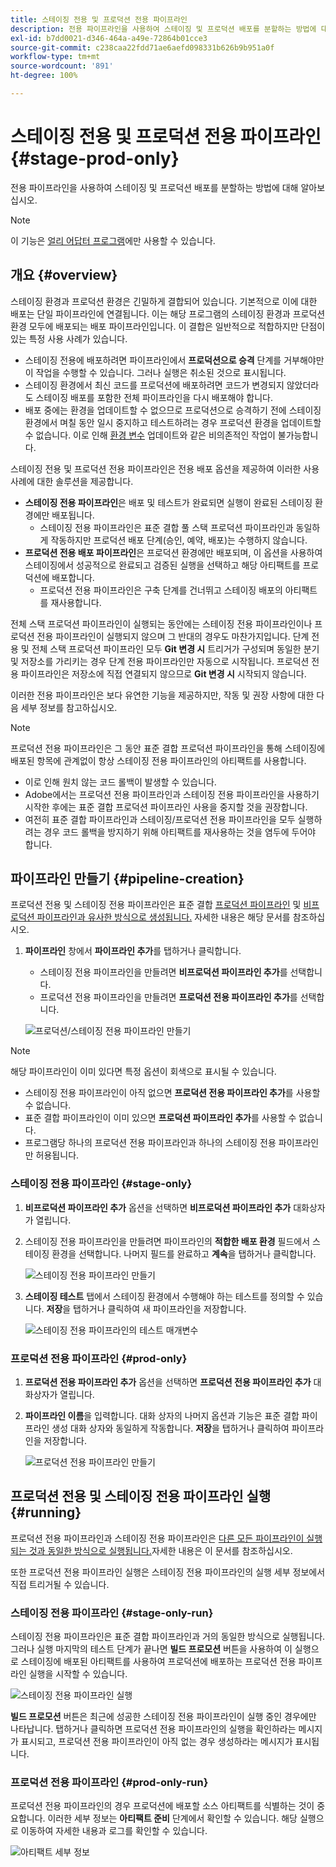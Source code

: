 ```yaml
---
title: 스테이징 전용 및 프로덕션 전용 파이프라인
description: 전용 파이프라인을 사용하여 스테이징 및 프로덕션 배포를 분할하는 방법에 대해 알아보십시오.
exl-id: b7dd0021-d346-464a-a49e-72864b01cce3
source-git-commit: c238caa22fdd71ae6aefd098331b626b9b951a0f
workflow-type: tm+mt
source-wordcount: '891'
ht-degree: 100%

---
```


# 스테이징 전용 및 프로덕션 전용 파이프라인 {#stage-prod-only}

전용 파이프라인을 사용하여 스테이징 및 프로덕션 배포를 분할하는 방법에 대해 알아보십시오.

>[!NOTE]
>
>이 기능은 [얼리 어답터 프로그램](/help/release-notes/current.md#early-adoption)에만 사용할 수 있습니다.

## 개요 {#overview}

스테이징 환경과 프로덕션 환경은 긴밀하게 결합되어 있습니다. 기본적으로 이에 대한 배포는 단일 파이프라인에 연결됩니다. 이는 해당 프로그램의 스테이징 환경과 프로덕션 환경 모두에 배포되는 배포 파이프라인입니다. 이 결합은 일반적으로 적합하지만 단점이 있는 특정 사용 사례가 있습니다.

* 스테이징 전용에 배포하려면 파이프라인에서 **프로덕션으로 승격** 단계를 거부해야만 이 작업을 수행할 수 있습니다. 그러나 실행은 취소된 것으로 표시됩니다.
* 스테이징 환경에서 최신 코드를 프로덕션에 배포하려면 코드가 변경되지 않았더라도 스테이징 배포를 포함한 전체 파이프라인을 다시 배포해야 합니다.
* 배포 중에는 환경을 업데이트할 수 없으므로 프로덕션으로 승격하기 전에 스테이징 환경에서 며칠 동안 일시 중지하고 테스트하려는 경우 프로덕션 환경을 업데이트할 수 없습니다. 이로 인해 [환경 변수](/help/getting-started/build-environment.md#environment-variables) 업데이트와 같은 비의존적인 작업이 불가능합니다.

스테이징 전용 및 프로덕션 전용 파이프라인은 전용 배포 옵션을 제공하여 이러한 사용 사례에 대한 솔루션을 제공합니다.

* **스테이징 전용 파이프라인**&#x200B;은 배포 및 테스트가 완료되면 실행이 완료된 스테이징 환경에만 배포됩니다.
   * 스테이징 전용 파이프라인은 표준 결합 풀 스택 프로덕션 파이프라인과 동일하게 작동하지만 프로덕션 배포 단계(승인, 예약, 배포)는 수행하지 않습니다.
* **프로덕션 전용 배포 파이프라인**&#x200B;은 프로덕션 환경에만 배포되며, 이 옵션을 사용하여 스테이징에서 성공적으로 완료되고 검증된 실행을 선택하고 해당 아티팩트를 프로덕션에 배포합니다.
   * 프로덕션 전용 파이프라인은 구축 단계를 건너뛰고 스테이징 배포의 아티팩트를 재사용합니다.

전체 스택 프로덕션 파이프라인이 실행되는 동안에는 스테이징 전용 파이프라인이나 프로덕션 전용 파이프라인이 실행되지 않으며 그 반대의 경우도 마찬가지입니다. 단계 전용 및 전체 스택 프로덕션 파이프라인 모두 **Git 변경 시** 트리거가 구성되며 동일한 분기 및 저장소를 가리키는 경우 단계 전용 파이프라인만 자동으로 시작됩니다. 프로덕션 전용 파이프라인은 저장소에 직접 연결되지 않으므로 **Git 변경 시** 시작되지 않습니다.

이러한 전용 파이프라인은 보다 유연한 기능을 제공하지만, 작동 및 권장 사항에 대한 다음 세부 정보를 참고하십시오.

>[!NOTE]
>
>프로덕션 전용 파이프라인은 그 동안 표준 결합 프로덕션 파이프라인을 통해 스테이징에 배포된 항목에 관계없이 항상 스테이징 전용 파이프라인의 아티팩트를 사용합니다.
>
>* 이로 인해 원치 않는 코드 롤백이 발생할 수 있습니다.
>* Adobe에서는 프로덕션 전용 파이프라인과 스테이징 전용 파이프라인을 사용하기 시작한 후에는 표준 결합 프로덕션 파이프라인 사용을 중지할 것을 권장합니다.
>* 여전히 표준 결합 파이프라인과 스테이징/프로덕션 전용 파이프라인을 모두 실행하려는 경우 코드 롤백을 방지하기 위해 아티팩트를 재사용하는 것을 염두에 두어야 합니다.

## 파이프라인 만들기 {#pipeline-creation}

프로덕션 전용 및 스테이징 전용 파이프라인은 표준 결합 [프로덕션 파이프라인](/help/using/production-pipelines.md) 및 [비프로덕션 파이프라인과 유사한 방식으로 생성됩니다.](/help/using/non-production-pipelines.md) 자세한 내용은 해당 문서를 참조하십시오.

1. **파이프라인** 창에서 **파이프라인 추가**&#x200B;를 탭하거나 클릭합니다.

   * 스테이징 전용 파이프라인을 만들려면 **비프로덕션 파이프라인 추가**&#x200B;를 선택합니다.
   * 프로덕션 전용 파이프라인을 만들려면 **프로덕션 전용 파이프라인 추가**&#x200B;를 선택합니다.

   ![프로덕션/스테이징 전용 파이프라인 만들기](/help/assets/configure-pipelines/prod-stage-pipelines.png)

>[!NOTE]
>
>해당 파이프라인이 이미 있다면 특정 옵션이 회색으로 표시될 수 있습니다.
>
>* 스테이징 전용 파이프라인이 아직 없으면 **프로덕션 전용 파이프라인 추가**&#x200B;를 사용할 수 없습니다.
>* 표준 결합 파이프라인이 이미 있으면 **프로덕션 파이프라인 추가**&#x200B;를 사용할 수 없습니다.
>* 프로그램당 하나의 프로덕션 전용 파이프라인과 하나의 스테이징 전용 파이프라인만 허용됩니다.

### 스테이징 전용 파이프라인 {#stage-only}

1. **비프로덕션 파이프라인 추가** 옵션을 선택하면 **비프로덕션 파이프라인 추가** 대화상자가 열립니다.
1. 스테이징 전용 파이프라인을 만들려면 파이프라인의 **적합한 배포 환경** 필드에서 스테이징 환경을 선택합니다. 나머지 필드를 완료하고 **계속**&#x200B;을 탭하거나 클릭합니다.

   ![스테이징 전용 파이프라인 만들기](/help/assets/configure-pipelines/stage-only.png)

1. **스테이징 테스트** 탭에서 스테이징 환경에서 수행해야 하는 테스트를 정의할 수 있습니다. **저장**&#x200B;을 탭하거나 클릭하여 새 파이프라인을 저장합니다.

   ![스테이징 전용 파이프라인의 테스트 매개변수](/help/assets/configure-pipelines/stage-only-test.png)

### 프로덕션 전용 파이프라인 {#prod-only}

1. **프로덕션 전용 파이프라인 추가** 옵션을 선택하면 **프로덕션 전용 파이프라인 추가** 대화상자가 열립니다.
1. **파이프라인 이름**&#x200B;을 입력합니다. 대화 상자의 나머지 옵션과 기능은 표준 결합 파이프라인 생성 대화 상자와 동일하게 작동합니다. **저장**&#x200B;을 탭하거나 클릭하여 파이프라인을 저장합니다.

   ![프로덕션 전용 파이프라인 만들기](/help/assets/configure-pipelines/prod-only-pipeline.png)

## 프로덕션 전용 및 스테이징 전용 파이프라인 실행 {#running}

프로덕션 전용 파이프라인과 스테이징 전용 파이프라인은 [다른 모든 파이프라인이 실행되는 것과 동일한 방식으로 실행됩니다.](/help/using/managing-pipelines.md#running-pipelines)자세한 내용은 이 문서를 참조하십시오.

또한 프로덕션 전용 파이프라인 실행은 스테이징 전용 파이프라인의 실행 세부 정보에서 직접 트리거될 수 있습니다.

### 스테이징 전용 파이프라인 {#stage-only-run}

스테이징 전용 파이프라인은 표준 결합 파이프라인과 거의 동일한 방식으로 실행됩니다. 그러나 실행 마지막의 테스트 단계가 끝나면 **빌드 프로모션** 버튼을 사용하여 이 실행으로 스테이징에 배포된 아티팩트를 사용하여 프로덕션에 배포하는 프로덕션 전용 파이프라인 실행을 시작할 수 있습니다.

![스테이징 전용 파이프라인 실행](/help/assets/configure-pipelines/stage-only-pipeline-run.png)

**빌드 프로모션** 버튼은 최근에 성공한 스테이징 전용 파이프라인이 실행 중인 경우에만 나타납니다. 탭하거나 클릭하면 프로덕션 전용 파이프라인의 실행을 확인하라는 메시지가 표시되고, 프로덕션 전용 파이프라인이 아직 없는 경우 생성하라는 메시지가 표시됩니다.

### 프로덕션 전용 파이프라인 {#prod-only-run}

프로덕션 전용 파이프라인의 경우 프로덕션에 배포할 소스 아티팩트를 식별하는 것이 중요합니다. 이러한 세부 정보는 **아티팩트 준비** 단계에서 확인할 수 있습니다. 해당 실행으로 이동하여 자세한 내용과 로그를 확인할 수 있습니다.

![아티팩트 세부 정보](/help/assets/configure-pipelines/prod-only-pipeline-run.png)
